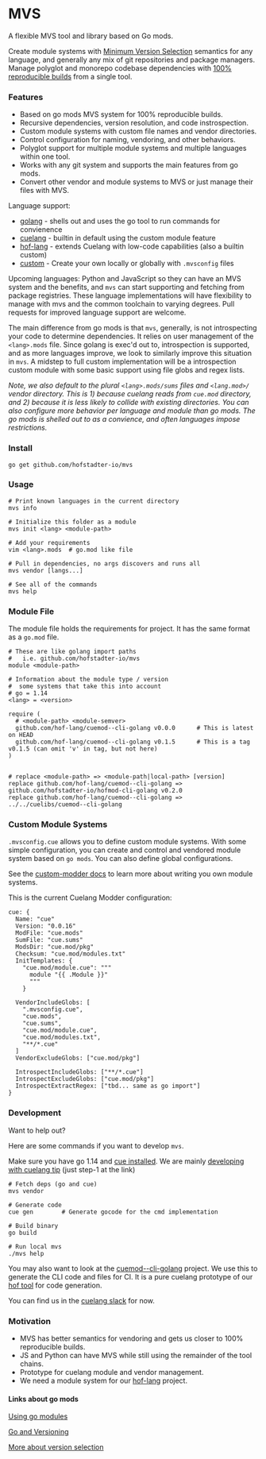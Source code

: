 # MVS

A flexible MVS tool and library based on Go mods.

Create module systems with [Minimum Version Selection](https://research.swtch.com/vgo-mvs) semantics
for any language, and generally any mix of git repositories and package managers.
Manage polyglot and monorepo codebase dependencies with
[100% reproducible builds](https://github.com/golang/go/wiki/Modules#version-selection) from a single tool.


### Features

- Based on go mods MVS system for 100% reproducible builds.
- Recursive dependencies, version resolution, and code instrospection.
- Custom module systems with custom file names and vendor directories.
- Control configuration for naming, vendoring, and other behaviors.
- Polyglot support for multiple module systems and multiple languages within one tool.
- Works with any git system and supports the main features from go mods.
- Convert other vendor and module systems to MVS or just manage their files with MVS.

Language support:

- [golang](https://golang.org) - shells out and uses the go tool to run commands for convienence
- [cuelang](https://cuelang.org) - builtin in default using the custom module feature
- [hof-lang](https://hof-lang.org) - extends Cuelang with low-code capabilities (also a builtin custom)
- [custom](./docs/custom-modders.md) - Create your own locally or globally with `.mvsconfig` files

Upcoming languages: Python and JavaScript
so they can have an MVS system and the benefits,
and `mvs` can start supporting and fetching from package registries.
These language implementations will have flexibility to
manage with mvs and the common toolchain to varying degrees.
Pull requests for improved language support are welcome.

The main difference from go mods is that `mvs`, generally,
is not introspecting your code to determine dependencies.
It relies on user management of the `<lang>.mods` file.
Since golang is exec'd out to, introspection is supported,
and as more languages improve, we look to similarly
improve this situation in `mvs`.
A midstep to full custom implementation will be a
introspection custom module with some basic support
using file globs and regex lists.

_Note, we also default to the plural `<lang>.mods/sums` files and `<lang.mod>/` vendor directory.
This is 1) because cuelang reads from `cue.mod` directory, and 2) because it is less likely
to collide with existing directories.
You can also configure more behavior per language and module than go mods.
The go mods is shelled out to as a convience, and often languages impose restrictions._


### Install

```shell
go get github.com/hofstadter-io/mvs
```


### Usage

```shell
# Print known languages in the current directory
mvs info

# Initialize this folder as a module
mvs init <lang> <module-path>

# Add your requirements
vim <lang>.mods  # go.mod like file

# Pull in dependencies, no args discovers and runs all
mvs vendor [langs...]

# See all of the commands
mvs help
```


### Module File

The module file holds the requirements for project.
It has the same format as a `go.mod` file.

```
# These are like golang import paths
#   i.e. github.com/hofstadter-io/mvs
module <module-path> 

# Information about the module type / version
#  some systems that take this into account
# go = 1.14
<lang> = <version>

require (
  # <module-path> <module-semver>
  github.com/hof-lang/cuemod--cli-golang v0.0.0      # This is latest on HEAD
  github.com/hof-lang/cuemod--cli-golang v0.1.5      # This is a tag v0.1.5 (can omit 'v' in tag, but not here)
)


# replace <module-path> => <module-path|local-path> [version]
replace github.com/hof-lang/cuemod--cli-golang => github.com/hofstadter-io/hofmod-cli-golang v0.2.0
replace github.com/hof-lang/cuemod--cli-golang => ../../cuelibs/cuemod--cli-golang

```


### Custom Module Systems

`.mvsconfig.cue` allows you to define custom module systems.
With some simple configuration, you can create and control
and vendored module system based on `go mods`.
You can also define global configurations.

See the [custom-modder docs](./docs/custom-modders.md)
to learn more about writing
you own module systems.

This is the current Cuelang Modder configuration:

```cue
cue: {
  Name: "cue"
  Version: "0.0.16"
  ModFile: "cue.mods"
  SumFile: "cue.sums"
  ModsDir: "cue.mod/pkg"
  Checksum: "cue.mod/modules.txt"
  InitTemplates: {
    "cue.mod/module.cue": """
      module "{{ .Module }}"
      """
    }

  VendorIncludeGlobs: [
    ".mvsconfig.cue",
    "cue.mods",
    "cue.sums",
    "cue.mod/module.cue",
    "cue.mod/modules.txt",
    "**/*.cue"
  ]
  VendorExcludeGlobs: ["cue.mod/pkg"]

  IntrospectIncludeGlobs: ["**/*.cue"]
  IntrospectExcludeGlobs: ["cue.mod/pkg"]
  IntrospectExtractRegex: ["tbd... same as go import"]
}
```


### Development

Want to help out?

Here are some commands if you want to develop `mvs`.

Make sure you have go 1.14 and [cue installed](https://cuelang.org/docs/install/).
We are mainly [developing with cuelang tip](https://github.com/cuelang/cue/blob/master/doc/contribute.md#overview-1) (just step-1 at the link)

```shell
# Fetch deps (go and cue)
mvs vendor

# Generate code
cue gen        # Generate gocode for the cmd implementation

# Build binary
go build

# Run local mvs
./mvs help
```

You may also want to look at the [cuemod--cli-golang](https://github.com/hof-lang/cuemod--cli-golang) project.
We use this to generate the CLI code and files for CI.
It is a pure cuelang prototype of our [hof tool](https://github.com/hofstadter-io/hof) for code generation.

You can find us in the
[cuelang slack](https://join.slack.com/t/cuelang/shared_invite/enQtNzQwODc3NzYzNTA0LTAxNWQwZGU2YWFiOWFiOWQ4MjVjNGQ2ZTNlMmIxODc4MDVjMDg5YmIyOTMyMjQ2MTkzMTU5ZjA1OGE0OGE1NmE)
for now.


### Motivation

- MVS has better semantics for vendoring and gets us closer to 100% reproducible builds.
- JS and Python can have MVS while still using the remainder of the tool chains.
- Prototype for cuelang module and vendor management.
- We need a module system for our [hof-lang](https://hof-lang.org) project.

#### Links about go mods

[Using go modules](https://blog.golang.org/using-go-modules)

[Go and Versioning](https://research.swtch.com/vgo)

[More about version selection](https://github.com/golang/go/wiki/Modules#version-selection)

